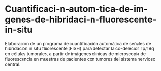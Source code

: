 # Cuantificaci-n-autom-tica-de-im-genes-de-hibridaci-n-fluorescente-in-situ
Elaboración de un programa de cuantificación automática de señales de hibridación in situ fluorescente (FISH) para detectar la co-deleción 1p/19q en células tumorales, a partir de imágenes clínicas de microscopia de fluorescencia en muestras de pacientes con tumores del sistema nervioso central.
